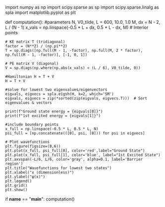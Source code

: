 import numpy as np
import scipy.sparse as sp
import scipy.sparse.linalg as spla
import matplotlib.pyplot as plt

def computation():
    #parameters
    N, V0_tilde, L = 600, 10.0, 1.0
    M, dx = N - 2, L / (N - 1)
    x_vals = np.linspace(-0.5 * L + dx, 0.5 * L - dx, M)  # Interior points

    # KE matrix T (tridiagonal)
    factor = (N**2) / (np.pi**2)
    T = sp.diags([np.full(M - 1, -factor), np.full(M, 2 * factor), np.full(M - 1, -factor)], [-1, 0, 1])

    # PE matrix V (diagonal)
    V = sp.diags(np.where(np.abs(x_vals) < (L / 6), V0_tilde, 0))

    #Hamiltonian H = T + V
    H = T + V

    #solve for lowest two eigenvalues/eigenvectors
    eigvals, eigvecs = spla.eigsh(H, k=2, which='SM')
    eigvals, eigvecs = zip(*sorted(zip(eigvals, eigvecs.T)))  # Sort eigenvalues & vectors

    print(f"Ground state energy = {eigvals[0]}")
    print(f"1st excited energy = {eigvals[1]}")

    #include boundary points
    x_full = np.linspace(-0.5 * L, 0.5 * L, N)
    psi_full = [np.concatenate(([0], psi, [0])) for psi in eigvecs]

    # Plot wavefunctions
    plt.figure(figsize=(8,6))
    plt.plot(x_full, psi_full[0], color='red',label="Ground State")
    plt.plot(x_full, psi_full[1], color='blue', label="1st Excited State")
    plt.axvspan(-L/6, L/6, color='gray', alpha=0.1, label='Barrier region')
    plt.title("Wavefunctions for lowest two states")
    plt.xlabel("x (dimensionless)")
    plt.ylabel("ψ(x)")
    plt.legend()
    plt.grid()
    plt.show()

if __name__ == "__main__":
    computation()
